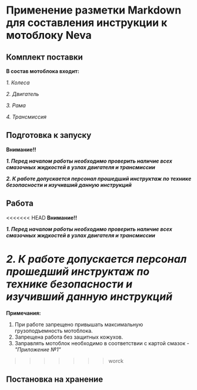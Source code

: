 # Применение разметки Markdown для составления инструкции к мотоблоку **Neva**

## Комплект поставки
**В состав мотоблока входит:**

*1. Колеса*

*2. Двигатель*

*3. Рама*

*4. Трансмиссия*

## Подготовка к запуску

**Внимание!!** 

 ***1. Перед началом работы необходимо проверить наличие всех смазочных жидкостей в узлах двигателя и трансмиссии***

***2. К работе допускается персонал прошедший инструктаж по технике безопасности и изучивший данную инструкций***

## Работа
<<<<<<< HEAD
**Внимание!!** 

 ***1. Перед началом работы необходимо проверить наличие всех смазочных жидкостей в узлах двигателя и трансмиссии***

***2. К работе допускается персонал прошедший инструктаж по технике безопасности и изучивший данную инструкций***
=======

**Примечания:**

1. При работе запрещено привышать максимальную грузоподъемность мотоблока.
2. Запрещена работа без защитных кожухов.
3. Заправлять мотоблок необходимо в соответствии с картой смазок  - *"Приложение №1"*
>>>>>>> worck

## Постановка на хранение
